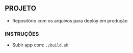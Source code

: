 ## PROJETO
- Repositório com os arquivos para deploy em produção

### INSTRUÇÕES
- Subir app com: `./build.sh`